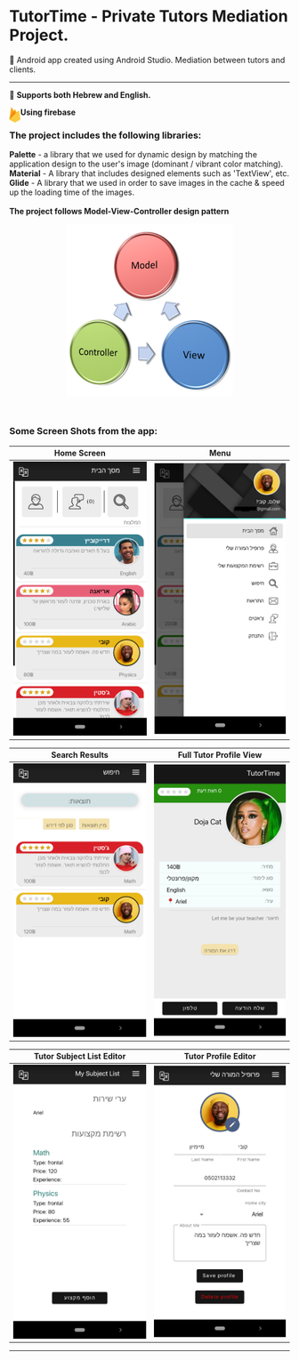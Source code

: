 # TutorTime - Private Tutors Mediation Project.
📱 Android app created using Android Studio. Mediation between tutors and clients.

-----  

📙 <b>   Supports both Hebrew and English.</b>         
      
<a href="#"><img align='left' src="https://github.com/AlmogJakov/TutorTime/blob/main/images/firebase.png" width="20"></a>
<b>Using firebase</b>

<h3>The project includes the following libraries:</h3>
<b>Palette</b> - a library that we used for dynamic design by matching the application design to the user's image (dominant / vibrant color matching).<br />
<b>Material</b> - A library that includes designed elements such as 'TextView', etc.<br />
<b>Glide</b> - A library that we used in order to save images in the cache & speed up the loading time of the images.<br />
      
<br />
<b>The project follows Model-View-Controller design pattern</b><br />
<p align='center'><a href="#"><img align='center' src="https://github.com/AlmogJakov/TutorTime/blob/main/images/mvc.png" width="300"></a></p>   
<br />

<h3>Some Screen Shots from the app:</h3>      
    
      


| Home Screen | Menu |
| :---: | :---: |
| <a href="#"><img src="https://github.com/AlmogJakov/TutorTime/blob/main/images/home.png" width="350"></a> | <a href="#"><img src="https://github.com/AlmogJakov/TutorTime/blob/main/images/menu.png" width="350"></a> |


| Search Results | Full Tutor Profile View |
| :---: | :---: |
| <a href="#"><img src="https://github.com/AlmogJakov/TutorTime/blob/main/images/searchresults.png" width="350"></a> | <a href="#"><img src="https://github.com/AlmogJakov/TutorTime/blob/main/images/full_card.png" width="350"></a> |



| Tutor Subject List Editor | Tutor Profile Editor |
| :---: | :---: |
| <a href="#"><img src="https://github.com/AlmogJakov/TutorTime/blob/main/images/sublist.png" width="350"></a> | <a href="#"><img src="https://github.com/AlmogJakov/TutorTime/blob/main/images/tutorprofile.png" width="350"></a> |


-----  
